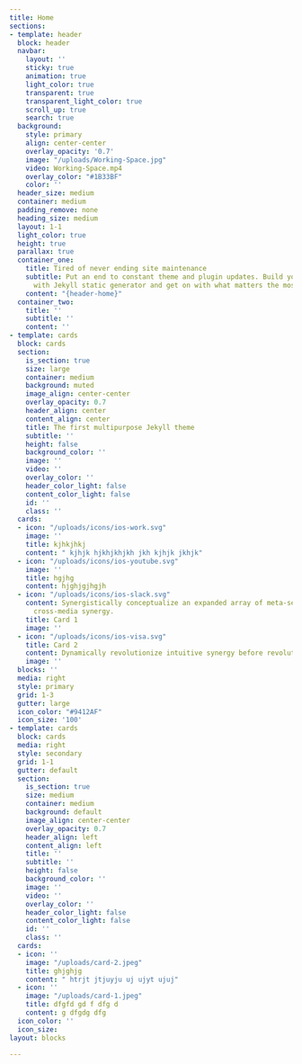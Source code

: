 ```yaml
---
title: Home
sections:
- template: header
  block: header
  navbar:
    layout: ''
    sticky: true
    animation: true
    light_color: true
    transparent: true
    transparent_light_color: true
    scroll_up: true
    search: true
  background:
    style: primary
    align: center-center
    overlay_opacity: '0.7'
    image: "/uploads/Working-Space.jpg"
    video: Working-Space.mp4
    overlay_color: "#1B33BF"
    color: ''
  header_size: medium
  container: medium
  padding_remove: none
  heading_size: medium
  layout: 1-1
  light_color: true
  height: true
  parallax: true
  container_one:
    title: Tired of never ending site maintenance
    subtitle: Put an end to constant theme and plugin updates. Build your website
      with Jekyll static generator and get on with what matters the most, your business.
    content: "{header-home}"
  container_two:
    title: ''
    subtitle: ''
    content: ''
- template: cards
  block: cards
  section:
    is_section: true
    size: large
    container: medium
    background: muted
    image_align: center-center
    overlay_opacity: 0.7
    header_align: center
    content_align: center
    title: The first multipurpose Jekyll theme
    subtitle: ''
    height: false
    background_color: ''
    image: ''
    video: ''
    overlay_color: ''
    header_color_light: false
    content_color_light: false
    id: ''
    class: ''
  cards:
  - icon: "/uploads/icons/ios-work.svg"
    image: ''
    title: kjhkjhkj
    content: " kjhjk hjkhjkhjkh jkh kjhjk jkhjk"
  - icon: "/uploads/icons/ios-youtube.svg"
    image: ''
    title: hgjhg
    content: hjghjgjhgjh
  - icon: "/uploads/icons/ios-slack.svg"
    content: Synergistically conceptualize an expanded array of meta-services vis-a-vis
      cross-media synergy.
    title: Card 1
    image: ''
  - icon: "/uploads/icons/ios-visa.svg"
    title: Card 2
    content: Dynamically revolutionize intuitive synergy before revolutionary
    image: ''
  blocks: ''
  media: right
  style: primary
  grid: 1-3
  gutter: large
  icon_color: "#9412AF"
  icon_size: '100'
- template: cards
  block: cards
  media: right
  style: secondary
  grid: 1-1
  gutter: default
  section:
    is_section: true
    size: medium
    container: medium
    background: default
    image_align: center-center
    overlay_opacity: 0.7
    header_align: left
    content_align: left
    title: ''
    subtitle: ''
    height: false
    background_color: ''
    image: ''
    video: ''
    overlay_color: ''
    header_color_light: false
    content_color_light: false
    id: ''
    class: ''
  cards:
  - icon: ''
    image: "/uploads/card-2.jpeg"
    title: ghjghjg
    content: " htrjt jtjuyju uj ujyt ujuj"
  - icon: ''
    image: "/uploads/card-1.jpeg"
    title: dfgfd gd f dfg d
    content: g dfgdg dfg
  icon_color: ''
  icon_size: 
layout: blocks

---
```

